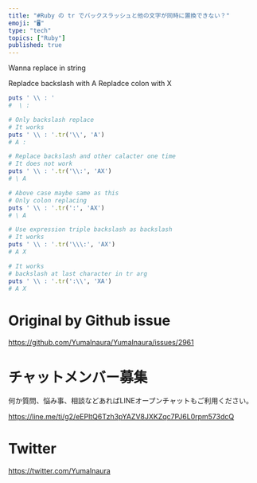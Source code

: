 ```yaml
---
title: "#Ruby の tr でバックスラッシュと他の文字が同時に置換できない？"
emoji: "🖥"
type: "tech"
topics: ["Ruby"]
published: true
---
```


Wanna replace in string

Repladce backslash with A
Repladce colon with X

```rb
puts ' \\ : '
#  \ :

# Only backslash replace
# It works
puts ' \\ : '.tr('\\', 'A')
# A :

# Replace backslash and other calacter one time
# It does not work
puts ' \\ : '.tr('\\:', 'AX')
# \ A

# Above case maybe same as this
# Only colon replacing
puts ' \\ : '.tr(':', 'AX')
# \ A

# Use expression triple backslash as backslash
# It works
puts ' \\ : '.tr('\\\:', 'AX')
# A X

# It works
# backslash at last character in tr arg
puts ' \\ : '.tr(':\\', 'XA')
# A X
```

# Original by Github issue

https://github.com/YumaInaura/YumaInaura/issues/2961








<!-- Update From Qiita API -->

# チャットメンバー募集


何か質問、悩み事、相談などあればLINEオープンチャットもご利用ください。

https://line.me/ti/g2/eEPltQ6Tzh3pYAZV8JXKZqc7PJ6L0rpm573dcQ





# Twitter


https://twitter.com/YumaInaura


<!-- Update From Qiita API -->


